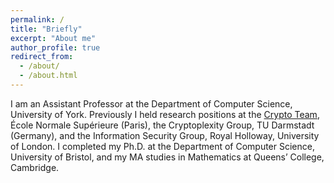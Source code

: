 ```yaml
---
permalink: /
title: "Briefly"
excerpt: "About me"
author_profile: true
redirect_from: 
  - /about/
  - /about.html
---
```


I am an Assistant Professor at the Department of Computer Science, University of York. Previously I held research positions at the [Crypto Team](https://crypto.di.ens.fr/web2py "Crypto Team"), École Normale Supérieure (Paris), the Cryptoplexity Group, TU Darmstadt (Germany), and the Information Security Group, Royal Holloway, University of London. I completed my Ph.D. at the Department of Computer Science, University of Bristol, and my MA studies in Mathematics at Queens’ College, Cambridge.
